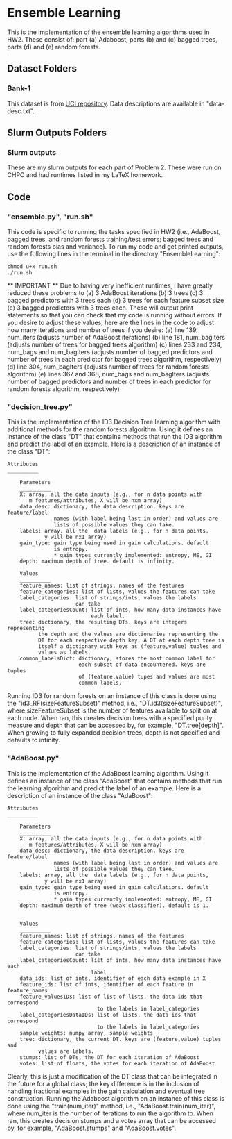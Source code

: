 # Ensemble Learning
This is the implementation of the ensemble learning algorithms used in HW2. These consist of: part (a) Adaboost, parts (b) and (c) bagged trees, parts (d) and (e) random forests. 
 
## Dataset Folders
### Bank-1
This dataset is from [UCI repository](https://archive.ics.uci.edu/ml/datasets/Bank+Marketing). Data descriptions are available in "data-desc.txt". 
## Slurm Outputs Folders
### Slurm outputs
These are my slurm outputs for each part of Problem 2. These were run on CHPC and had runtimes listed in my LaTeX homework. 
## Code
### "ensemble.py", "run.sh"
This code is specific to running the tasks specified in HW2 (i.e., AdaBoost, bagged trees, and random forests training/test errors; bagged trees and random forests bias and variance). To run my code and get printed outputs, use the following lines in the terminal in the directory "EnsembleLearning": 
```
chmod u+x run.sh 
./run.sh
```
** IMPORTANT **
Due to having very inefficient runtimes, I have greatly reduced these problems to (a) 3 AdaBoost iterations (b) 3 trees (c) 3 bagged predictors with 3 trees each (d) 3 trees for each feature subset size (e) 3 bagged predictors with 3 trees each. These will output print statements so that you can check that my code is running without errors. If you desire to adjust these values, here are the lines in the code to adjust how many iterations and number of trees if you desire: 
(a) line 139, num_iters (adjusts number of AdaBoost iterations)
(b) line 181, num_bagIters (adjusts number of trees for bagged trees algorithm)
(c) lines 233 and 234, num_bags and num_bagIters (adjusts number of bagged predictors and number of trees in each predictor for bagged trees algorithm, respectively)
(d) line 304, num_bagIters (adjusts number of trees for random forests algorithm)
(e) lines 367 and 368, num_bags and num_bagIters (adjusts number of bagged predictors and number of trees in each predictor for random forests algorithm, respectively)
### "decision_tree.py"
This is the implementation of the ID3 Decision Tree learning algorithm with additional methods for the random forests algorithm. Using it defines an instance of the class "DT" that contains methods that run the ID3 algorithm and predict the label of an example. Here is a description of an instance of the class "DT": 
   

    Attributes
    __________
    
        Parameters
        __________
        X: array, all the data inputs (e.g., for n data points with
           m features/attributes, X will be nxm array)
        data_desc: dictionary, the data description. keys are feature/label 
                   names (with label being last in order) and values are 
                   lists of possible values they can take.
        labels: array, all the  data labels (e.g., for n data points, 
                y will be nx1 array)
        gain_type: gain type being used in gain calculations. default 
                   is entropy. 
                   * gain types currently implemented: entropy, ME, GI
        depth: maximum depth of tree. default is infinity. 
        
        Values
        __________
        feature_names: list of strings, names of the features 
        feature_categories: list of lists, values the features can take
        label_categories: list of strings/ints, values the labels 
                          can take
        label_categoriesCount: list of ints, how many data instances have 
                               each label. 
        tree: dictionary, the resulting DTs. keys are integers representing 
              the depth and the values are dictionaries representing the 
              DT for each respective depth key. A DT at each depth tree is 
              itself a dictionary with keys as (feature,value) tuples and 
              values as labels. 
        common_labelsDict: dictionary, stores the most common label for 
                           each subset of data encountered. keys are tuples 
                           of (feature,value) tupes and values are most 
                           common labels. 

Running ID3 for random forests on an instance of this class is done using the "id3_RF(sizeFeatureSubset)" method, i.e., "DT.id3(sizeFeatureSubset)", where sizeFeatureSubset is the number of features available to split on at each node. When ran, this creates decision trees with a specified purity measure and depth that can be accessed by, for example, "DT.tree[depth]". When growing to fully expanded decision trees, depth is not specified and defaults to infinity. 
### "AdaBoost.py"
This is the implementation of the AdaBoost learning algorithm. Using it defines an instance of the class "AdaBoost" that contains methods that run the learning algorithm and predict the label of an example. Here is a description of an instance of the class "AdaBoost": 
  
    Attributes
    __________
        
        Parameters
        __________
        X: array, all the data inputs (e.g., for n data points with
           m features/attributes, X will be nxm array)
        data_desc: dictionary, the data description. keys are feature/label 
                   names (with label being last in order) and values are 
                   lists of possible values they can take.
        labels: array, all the  data labels (e.g., for n data points, 
                y will be nx1 array)
        gain_type: gain type being used in gain calculations. default 
                   is entropy. 
                   * gain types currently implemented: entropy, ME, GI
        depth: maximum depth of tree (weak classifier). default is 1. 
         
        
        Values
        __________
        feature_names: list of strings, names of the features 
        feature_categories: list of lists, values the features can take
        label_categories: list of strings/ints, values the labels 
                          can take
        label_categoriesCount: list of ints, how many data instances have each 
                               label
        data_ids: list of ints, identifier of each data example in X
        feature_ids: list of ints, identifier of each feature in feature_names
        feature_valuesIDs: list of list of lists, the data ids that correspond 
                                 to the labels in label_categories
        label_categoriesDataIDs: list of lists, the data ids that correspond 
                                 to the labels in label_categories
        sample_weights: numpy array, sample weights
        tree: dictionary, the current DT. keys are (feature,value) tuples and 
              values are labels. 
        stumps: list of DTs, the DT for each iteration of AdaBoost
        votes: list of floats, the votes for each iteration of AdaBoost

Clearly, this is just a modification of the DT class that can be integrated in the future for a global class; the key difference is in the inclusion of handling fractional examples in the gain calculation and eventual tree construction. 
Running the Adaboost algorithm on an instance of this class is done using the "train(num_iter)" method, i.e., "AdaBoost.train(num_iter)", where num_iter is the number of iterations to run the algorithm to. When ran, this creates decision stumps and a votes array that can be accessed by, for example, "AdaBoost.stumps" and "AdaBoost.votes". 
